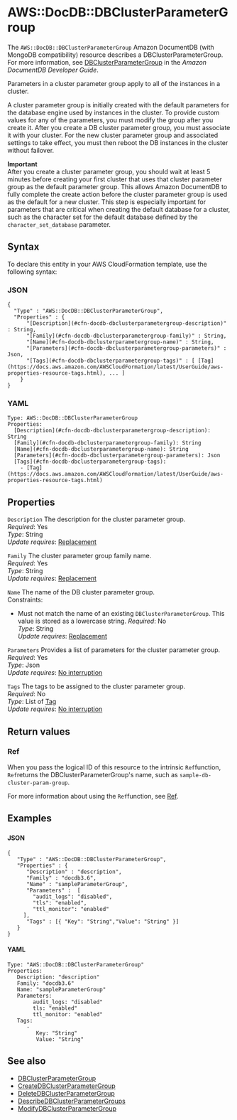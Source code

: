 # AWS::DocDB::DBClusterParameterGroup<a name="aws-resource-docdb-dbclusterparametergroup"></a>

The `AWS::DocDB::DBClusterParameterGroup` Amazon DocumentDB \(with MongoDB compatibility\) resource describes a DBClusterParameterGroup\. For more information, see [DBClusterParameterGroup](https://docs.aws.amazon.com/documentdb/latest/developerguide/API_DBClusterParameterGroup.html) in the *Amazon DocumentDB Developer Guide*\.

Parameters in a cluster parameter group apply to all of the instances in a cluster\.

A cluster parameter group is initially created with the default parameters for the database engine used by instances in the cluster\. To provide custom values for any of the parameters, you must modify the group after you create it\. After you create a DB cluster parameter group, you must associate it with your cluster\. For the new cluster parameter group and associated settings to take effect, you must then reboot the DB instances in the cluster without failover\.

**Important**  
After you create a cluster parameter group, you should wait at least 5 minutes before creating your first cluster that uses that cluster parameter group as the default parameter group\. This allows Amazon DocumentDB to fully complete the create action before the cluster parameter group is used as the default for a new cluster\. This step is especially important for parameters that are critical when creating the default database for a cluster, such as the character set for the default database defined by the `character_set_database` parameter\.

## Syntax<a name="aws-resource-docdb-dbclusterparametergroup-syntax"></a>

To declare this entity in your AWS CloudFormation template, use the following syntax:

### JSON<a name="aws-resource-docdb-dbclusterparametergroup-syntax.json"></a>

```
{
  "Type" : "AWS::DocDB::DBClusterParameterGroup",
  "Properties" : {
      "[Description](#cfn-docdb-dbclusterparametergroup-description)" : String,
      "[Family](#cfn-docdb-dbclusterparametergroup-family)" : String,
      "[Name](#cfn-docdb-dbclusterparametergroup-name)" : String,
      "[Parameters](#cfn-docdb-dbclusterparametergroup-parameters)" : Json,
      "[Tags](#cfn-docdb-dbclusterparametergroup-tags)" : [ [Tag](https://docs.aws.amazon.com/AWSCloudFormation/latest/UserGuide/aws-properties-resource-tags.html), ... ]
    }
}
```

### YAML<a name="aws-resource-docdb-dbclusterparametergroup-syntax.yaml"></a>

```
Type: AWS::DocDB::DBClusterParameterGroup
Properties: 
  [Description](#cfn-docdb-dbclusterparametergroup-description): String
  [Family](#cfn-docdb-dbclusterparametergroup-family): String
  [Name](#cfn-docdb-dbclusterparametergroup-name): String
  [Parameters](#cfn-docdb-dbclusterparametergroup-parameters): Json
  [Tags](#cfn-docdb-dbclusterparametergroup-tags): 
    - [Tag](https://docs.aws.amazon.com/AWSCloudFormation/latest/UserGuide/aws-properties-resource-tags.html)
```

## Properties<a name="aws-resource-docdb-dbclusterparametergroup-properties"></a>

`Description`  <a name="cfn-docdb-dbclusterparametergroup-description"></a>
The description for the cluster parameter group\.  
*Required*: Yes  
*Type*: String  
*Update requires*: [Replacement](https://docs.aws.amazon.com/AWSCloudFormation/latest/UserGuide/using-cfn-updating-stacks-update-behaviors.html#update-replacement)

`Family`  <a name="cfn-docdb-dbclusterparametergroup-family"></a>
The cluster parameter group family name\.  
*Required*: Yes  
*Type*: String  
*Update requires*: [Replacement](https://docs.aws.amazon.com/AWSCloudFormation/latest/UserGuide/using-cfn-updating-stacks-update-behaviors.html#update-replacement)

`Name`  <a name="cfn-docdb-dbclusterparametergroup-name"></a>
The name of the DB cluster parameter group\.  
Constraints:  
+ Must not match the name of an existing `DBClusterParameterGroup`\.
This value is stored as a lowercase string\.
*Required*: No  
*Type*: String  
*Update requires*: [Replacement](https://docs.aws.amazon.com/AWSCloudFormation/latest/UserGuide/using-cfn-updating-stacks-update-behaviors.html#update-replacement)

`Parameters`  <a name="cfn-docdb-dbclusterparametergroup-parameters"></a>
Provides a list of parameters for the cluster parameter group\.  
*Required*: Yes  
*Type*: Json  
*Update requires*: [No interruption](https://docs.aws.amazon.com/AWSCloudFormation/latest/UserGuide/using-cfn-updating-stacks-update-behaviors.html#update-no-interrupt)

`Tags`  <a name="cfn-docdb-dbclusterparametergroup-tags"></a>
The tags to be assigned to the cluster parameter group\.  
*Required*: No  
*Type*: List of [Tag](https://docs.aws.amazon.com/AWSCloudFormation/latest/UserGuide/aws-properties-resource-tags.html)  
*Update requires*: [No interruption](https://docs.aws.amazon.com/AWSCloudFormation/latest/UserGuide/using-cfn-updating-stacks-update-behaviors.html#update-no-interrupt)

## Return values<a name="aws-resource-docdb-dbclusterparametergroup-return-values"></a>

### Ref<a name="aws-resource-docdb-dbclusterparametergroup-return-values-ref"></a>

 When you pass the logical ID of this resource to the intrinsic `Ref`function, `Ref`returns the DBClusterParameterGroup's name, such as `sample-db-cluster-param-group`\.

For more information about using the `Ref`function, see [Ref](https://docs.aws.amazon.com/AWSCloudFormation/latest/UserGuide/intrinsic-function-reference-ref.html)\.

## Examples<a name="aws-resource-docdb-dbclusterparametergroup--examples"></a>



### <a name="aws-resource-docdb-dbclusterparametergroup--examples--"></a>



#### JSON<a name="aws-resource-docdb-dbclusterparametergroup--examples----json"></a>

```
{
   "Type" : "AWS::DocDB::DBClusterParameterGroup",
   "Properties" : {
      "Description" : "description",
      "Family" : "docdb3.6",
      "Name" : "sampleParameterGroup",
      "Parameters" :  [
        "audit_logs": "disabled",
        "tls": "enabled",
        "ttl_monitor": "enabled"
     ],
      "Tags" : [{ "Key": "String","Value": "String" }]
   }
}
```

#### YAML<a name="aws-resource-docdb-dbclusterparametergroup--examples----yaml"></a>

```
Type: "AWS::DocDB::DBClusterParameterGroup"
Properties:
   Description: "description"
   Family: "docdb3.6"
   Name: "sampleParameterGroup"
   Parameters: 
        audit_logs: "disabled"
        tls: "enabled"
        ttl_monitor: "enabled"
   Tags: 
      - 
         Key: "String"
         Value: "String"
```

## See also<a name="aws-resource-docdb-dbclusterparametergroup--seealso"></a>
+  [DBClusterParameterGroup](https://docs.aws.amazon.com/documentdb/latest/developerguide/API_DBClusterParameterGroup.html) 
+  [CreateDBClusterParameterGroup](https://docs.aws.amazon.com/documentdb/latest/developerguide/API_CreateDBClusterParameterGroup.html) 
+  [DeleteDBClusterParameterGroup](https://docs.aws.amazon.com/documentdb/latest/developerguide/API_DeleteDBClusterParameterGroup.html) 
+  [DescribeDBClusterParameterGroups](https://docs.aws.amazon.com/documentdb/latest/developerguide/API_DescribeDBClusterParameterGroups.html) 
+  [ModifyDBClusterParameterGroup](https://docs.aws.amazon.com/documentdb/latest/developerguide/API_ModifyDBClusterParameterGroup.html) 

